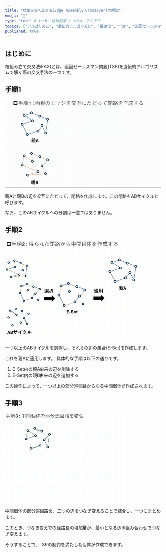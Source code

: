 ```yaml
---
title: "枝組み立て交叉法(Edge Assembly Crossover)の解説"
emoji: "🧬"
type: "tech" # tech: 技術記事 / idea: アイデア
topics: ["アルゴリズム", "遺伝的アルゴリズム", "最適化", "TSP", "巡回セールスマン問題"]
published: true
---
```

## はじめに

枝組み立て交叉法(EAX)とは、巡回セールスマン問題(TSP)を遺伝的アルゴリズムで解く際の交叉手法の一つです。

## 手順1

![](/images/EAX_1.gif)

親Aと親Bの辺を交互にたどって、閉路を作成します。この閉路をABサイクルと呼びます。

なお、このABサイクルへの分割は一意ではありません。

## 手順2

![](/images/EAX_2.gif)

一つ以上のABサイクルを選択し、それらの辺の集合(E-Set)を作成します。

これを親Aに適用します。
具体的な手順は以下の通りです。
1. E-Set内の親A由来の辺を削除する
2. E-Set内の親B由来の辺を追加する

この操作によって、一つ以上の部分巡回路からなる中間個体が作成されます。

## 手順3

![](/images/EAX_3.gif)

中間個体の部分巡回路を、二つの辺をつなぎ変えることで結合し、一つにまとめます。

このとき、つなぎ変えでの経路長の増加量が、最小となる辺の組み合わせでつなぎ変えます。

そうすることで、TSPの制約を満たした個体が作成できます。
